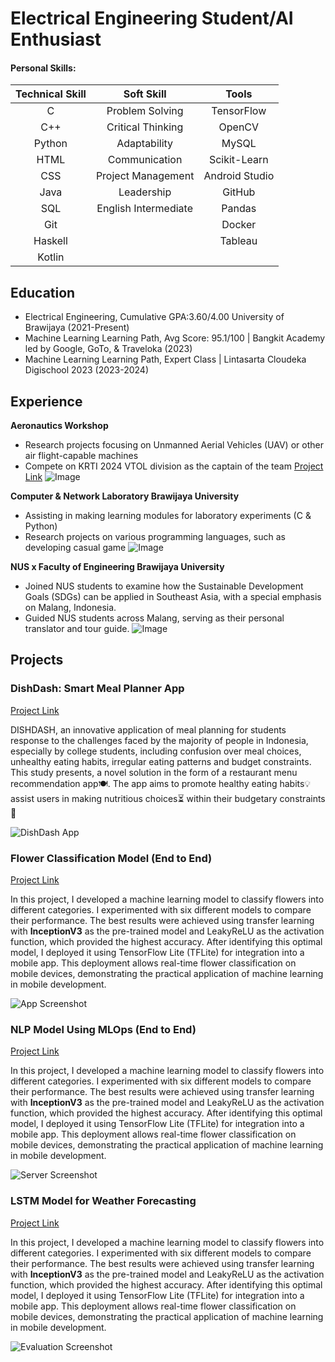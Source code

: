 # Electrical Engineering Student/AI Enthusiast

#### Personal Skills:
| Technical Skill | Soft Skill           | Tools           |
|  :---:          |  :---:               |  :---:          | 
| C               | Problem Solving      | TensorFlow      |
| C++             | Critical Thinking    | OpenCV          |
| Python          | Adaptability         | MySQL           |
| HTML            | Communication        | Scikit-Learn    |
| CSS             | Project Management   | Android Studio  |
| Java            | Leadership           | GitHub          |
| SQL             | English Intermediate | Pandas          |
| Git             |                      | Docker          |
| Haskell         |                      | Tableau         |
| Kotlin          |                      |                 |

## Education
- Electrical Engineering, Cumulative GPA:3.60/4.00 University of Brawijaya (2021-Present)	 			        		
- Machine Learning Learning Path, Avg Score: 95.1/100 | Bangkit Academy led by Google, GoTo, & Traveloka (2023)
- Machine Learning Learning Path, Expert Class | Lintasarta Cloudeka Digischool 2023 (2023-2024)

## Experience
**Aeronautics Workshop**
- Research projects focusing on Unmanned Aerial Vehicles (UAV) or other air flight-capable machines
- Compete on KRTI 2024 VTOL division as the captain of the team
[Project Link]()
![Image]()

**Computer & Network Laboratory Brawijaya University**
- Assisting in making learning modules for laboratory experiments (C & Python)
- Research projects on various programming languages, such as developing casual game
![Image]()

**NUS x Faculty of Engineering Brawijaya University**
- Joined NUS students to examine how the Sustainable Development Goals (SDGs) can be applied in Southeast Asia, with a special emphasis on Malang, Indonesia.
- Guided NUS students across Malang, serving as their personal translator and tour guide.
![Image]()

## Projects
### DishDash: Smart Meal Planner App
[Project Link]()

DISHDASH, an innovative application of meal planning for students response to the challenges faced by the majority of people in Indonesia, especially by college students, including confusion over meal choices, unhealthy eating habits, irregular eating patterns and budget constraints. This study presents, a novel solution in the form of a restaurant menu recommendation app🍽. The app aims to promote healthy eating habits💡assist users in making nutritious choices⏳ within their budgetary constraints💸

![DishDash App](/assets/img/dishdash_app.jpeg)

### Flower Classification Model (End to End)
[Project Link]()

In this project, I developed a machine learning model to classify flowers into different categories. I experimented with six different models to compare their performance. The best results were achieved using transfer learning with **InceptionV3** as the pre-trained model and LeakyReLU as the activation function, which provided the highest accuracy. After identifying this optimal model, I deployed it using TensorFlow Lite (TFLite) for integration into a mobile app. This deployment allows real-time flower classification on mobile devices, demonstrating the practical application of machine learning in mobile development.

![App Screenshot](/assets/img/flower_app.jpeg)

### NLP Model Using MLOps (End to End)
[Project Link]()

In this project, I developed a machine learning model to classify flowers into different categories. I experimented with six different models to compare their performance. The best results were achieved using transfer learning with **InceptionV3** as the pre-trained model and LeakyReLU as the activation function, which provided the highest accuracy. After identifying this optimal model, I deployed it using TensorFlow Lite (TFLite) for integration into a mobile app. This deployment allows real-time flower classification on mobile devices, demonstrating the practical application of machine learning in mobile development.

![Server Screenshot](/assets/img/flower_app.jpeg)

### LSTM Model for Weather Forecasting
[Project Link]()

In this project, I developed a machine learning model to classify flowers into different categories. I experimented with six different models to compare their performance. The best results were achieved using transfer learning with **InceptionV3** as the pre-trained model and LeakyReLU as the activation function, which provided the highest accuracy. After identifying this optimal model, I deployed it using TensorFlow Lite (TFLite) for integration into a mobile app. This deployment allows real-time flower classification on mobile devices, demonstrating the practical application of machine learning in mobile development.

![Evaluation Screenshot](/assets/img/flower_app.jpeg)

